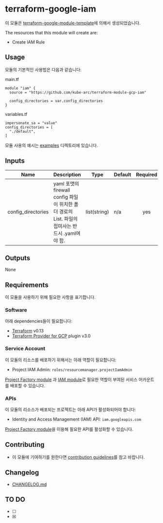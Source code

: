 # terraform-google-iam

이 모듈은 [terraform-google-module-template](https://github.com/kube-arc/terraform-google-module-template)에 의해서 생성되었습니다. 

The resources that this module will create are:

- Create IAM Rule

## Usage

모듈의 기본적인 사용법은 다음과 같습니다:

main.tf
```hcl
module "iam" {
  source = "https://github.com/kube-arc/terraform-module-gcp-iam"

  config_directories = var.config_directories
}
```
variables.tf
```hcl
impersonate_sa = "value"
config_directories = [
  "./default",
]
```

모듈 사용의 예시는 [examples](./examples/) 디렉토리에 있습니다.

<!-- BEGINNING OF PRE-COMMIT-TERRAFORM DOCS HOOK -->
## Inputs

| Name | Description | Type | Default | Required |
|------|-------------|------|---------|:--------:|
| config_directories | yaml 포맷의 firewall config 파일이 위치한 폴더 경로의 List. 파일의 접미사는 반드시 .yaml여야 함. | list(string) | n/a | yes |

## Outputs

None

<!-- END OF PRE-COMMIT-TERRAFORM DOCS HOOK -->

## Requirements

이 모듈을 사용하기 위해 필요한 사항을 표기합니다.

### Software

아래 dependencies들이 필요합니다:

- [Terraform][terraform] v0.13
- [Terraform Provider for GCP][terraform-provider-gcp] plugin v3.0

### Service Account

이 모듈의 리소스를 배포하기 위해서는 아래 역할이 필요합니다:

- Project IAM Admin: `roles/resourcemanager.projectIamAdmin`

[Project Factory module][project-factory-module] 과
[IAM module][iam-module]로 필요한 역할이 부여된 서비스 어카운트를 배포할 수 있습니다.

### APIs

이 모듈의 리소스가 배포되는 프로젝트는 아래 API가 활성화되어야 합니다:

- Identity and Access Management (IAM) API: `iam.googleapis.com`

[Project Factory module][project-factory-module]을 이용해 필요한 API를 활성화할 수 있습니다.

[iam-module]: https://registry.terraform.io/modules/terraform-google-modules/iam/google
[project-factory-module]: https://registry.terraform.io/modules/terraform-google-modules/project-factory/google
[terraform-provider-gcp]: https://www.terraform.io/docs/providers/google/index.html
[terraform]: https://www.terraform.io/downloads.html

## Contributing

- 이 모듈에 기여하기를 원한다면 [contribution guidelines](./CONTRIBUTING.md)를 참고 바랍니다.

## Changelog

- [CHANGELOG.md](./CHANGELOG.md)

## TO DO

- [ ]
- [X]

